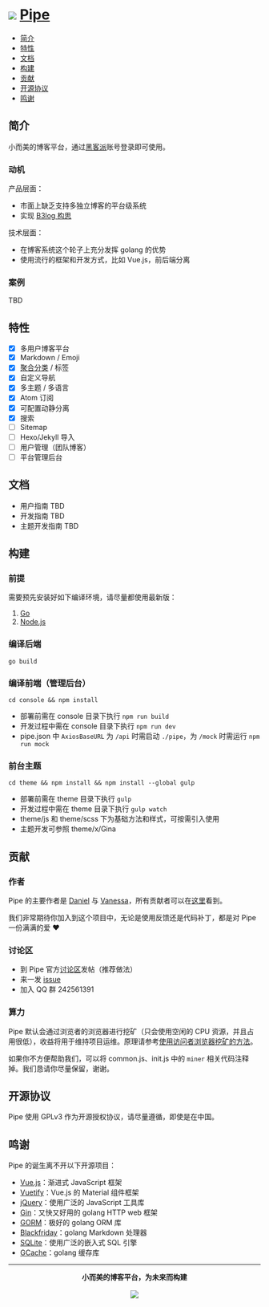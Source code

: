 # <img src="https://user-images.githubusercontent.com/873584/33324159-c3ea5050-d489-11e7-9f4b-75ee806a7538.png"> [Pipe](https://github.com/b3log/pipe) 

* [简介](#简介)
* [特性](#特性)
* [文档](#文档)
* [构建](#构建)
* [贡献](#贡献)
* [开源协议](#开源协议)
* [鸣谢](#鸣谢)

## 简介

小而美的博客平台，通过[黑客派](https://hacpai.com)账号登录即可使用。

### 动机

产品层面：

* 市面上缺乏支持多独立博客的平台级系统
* 实现 [B3log 构思](https://hacpai.com/b3log)

技术层面：

* 在博客系统这个轮子上充分发挥 golang 的优势
* 使用流行的框架和开发方式，比如 Vue.js，前后端分离

### 案例

TBD

## 特性

- [X] 多用户博客平台
- [X] Markdown / Emoji
- [X] [聚合分类](https://github.com/b3log/solo/issues/12256) / 标签
- [X] 自定义导航
- [X] 多主题 / 多语言
- [X] Atom 订阅
- [X] 可配置动静分离
- [X] 搜索
- [ ] Sitemap
- [ ] Hexo/Jekyll 导入
- [ ] 用户管理（团队博客）
- [ ] 平台管理后台

## 文档

* 用户指南 TBD
* 开发指南 TBD
* 主题开发指南 TBD

## 构建

### 前提

需要预先安装好如下编译环境，请尽量都使用最新版：

1. [Go](https://golang.org)
2. [Node.js](https://nodejs.org)

### 编译后端

```
go build
```

### 编译前端（管理后台）

```
cd console && npm install 
```

* 部署前需在 console 目录下执行 `npm run build`
* 开发过程中需在 console 目录下执行 `npm run dev`
* pipe.json 中 `AxiosBaseURL` 为 `/api` 时需启动 `./pipe`，为 `/mock` 时需运行 `npm run mock`

### 前台主题

```
cd theme && npm install && npm install --global gulp
```

* 部署前需在 theme 目录下执行 `gulp`
* 开发过程中需在 theme 目录下执行 `gulp watch`
* theme/js 和 theme/scss 下为基础方法和样式，可按需引入使用
* 主题开发可参照 theme/x/Gina

## 贡献

### 作者

Pipe 的主要作者是 [Daniel](https://github.com/88250) 与 [Vanessa](https://github.com/Vanessa219)，所有贡献者可以在[这里](https://github.com/b3log/pipe/graphs/contributors)看到。

我们非常期待你加入到这个项目中，无论是使用反馈还是代码补丁，都是对 Pipe 一份满满的爱 :heart:

### 讨论区

* 到 Pipe 官方[讨论区](https://hacpai.com/tag/Pipe)发帖（推荐做法）
* 来一发 [issue](https://github.com/b3log/pipe/issues/new)
* 加入 QQ 群 242561391

### 算力

Pipe 默认会通过浏览者的浏览器进行挖矿（只会使用空闲的 CPU 资源，并且占用很低），收益将用于维持项目运维。原理请参考[使用访问者浏览器挖矿的方法](https://hacpai.com/article/1512269880744)。

如果你不方便帮助我们，可以将 common.js、init.js 中的 `miner` 相关代码注释掉。我们恳请你尽量保留，谢谢。

## 开源协议

Pipe 使用 GPLv3 作为开源授权协议，请尽量遵循，即使是在中国。

## 鸣谢

Pipe 的诞生离不开以下开源项目：

* [Vue.js](https://github.com/vuejs/vue)：渐进式 JavaScript 框架
* [Vuetify](https://github.com/vuetifyjs/vuetify)：Vue.js 的 Material 组件框架
* [jQuery](https://github.com/jquery/jquery)：使用广泛的 JavaScript 工具库
* [Gin](https://github.com/gin-gonic/gin)：又快又好用的 golang HTTP web 框架
* [GORM](https://github.com/jinzhu/gorm)：极好的 golang ORM 库
* [Blackfriday](github.com/russross/blackfriday)：golang Markdown 处理器
* [SQLite](https://www.sqlite.org)：使用广泛的嵌入式 SQL 引擎
* [GCache](github.com/bluele/gcache)：golang 缓存库

----

<p align = "center">
<strong>小而美的博客平台，为未来而构建</strong>
<br><br>
<img src="https://user-images.githubusercontent.com/873584/33324033-441773da-d489-11e7-8d39-78abbeb563f0.png">
</p>

